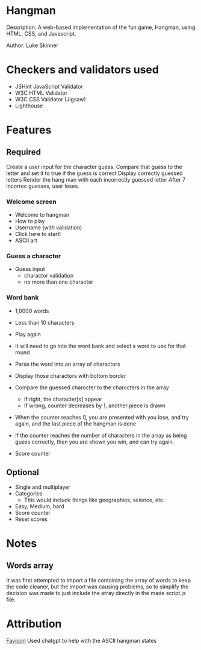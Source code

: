 # Hangman
Description: A web-based implementation of the fun game, Hangman, using HTML, CSS, and Javascript.

Author: Luke Skinner


# Checkers and validators used
- JSHint JavaScript Validator
- W3C HTML Validator
- W3C CSS Validator (Jigsaw)
- Lighthouse

# Features
## Required
Create a user input for the character guess.
Compare that guess to the letter and set it to true if the guess is correct
Display correctly guessed letters
Render the hang man with each incorrectly guessed letter
After 7 incorrec guesses, user loses.

### Welcome screen
- Welcome to hangman
- How to play
- Username (with validation)
- Click here to start!
- ASCII art

### Guess a character
- Guess input
  - charactor validation
  - no more than one charactor

### Word bank
  - 1,0000 words
  - Less than 10 characters

- Play again

- It will need to go into the word bank and select a word to use for that round
- Parse the word into an array of charactors
- Display those charactors with bottom border
- Compare the guessed charocter to the charocters in the array 
  - If right, the character[s] appear
  - If wrong, counter decreases by 1, another piece is drawn
- When the counter reaches 0, you are presented with you lose, and try again, and the last piece of the hangman is done
- If the counter reaches the number of characters in the array as being guess correctly, then you are shown you win, and can try again. 
- Score counter

## Optional
- Single and multiplayer
- Categories
  - This would include things like geographies, science, etc.
- Easy, Medium, hard
- Score counter
- Reset scores


# Notes

## Words array
It was first attempted to import a file containing the array of words to keep the code cleaner, but the import was causing problems, so to simplify the decision was made to just include the array directly in the made script.js file.

# Attribution
[Favicon](https://www.favicon.cc/?action=icon&file_id=39774)
Used chatgpt to help with the ASCII hangman states
